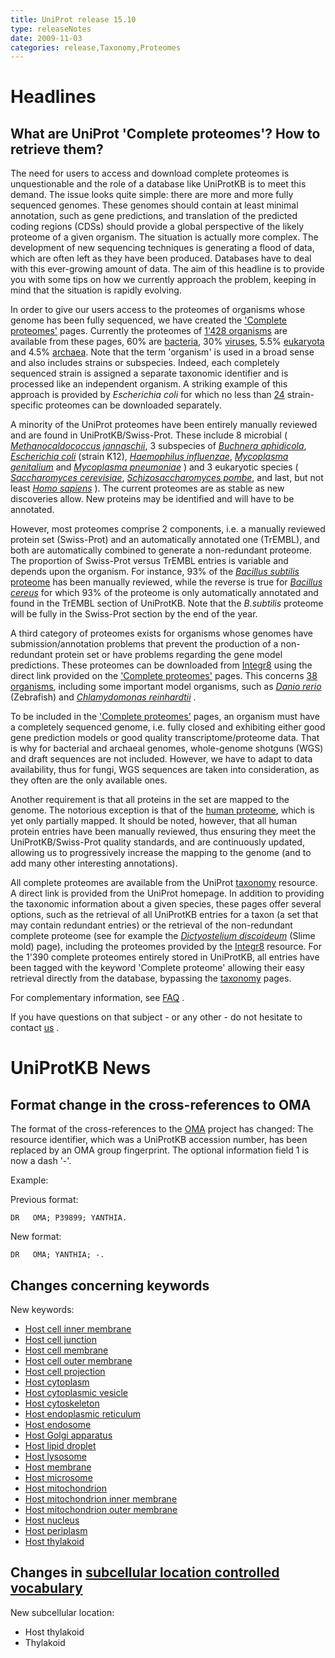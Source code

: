 ```yaml
---
title: UniProt release 15.10
type: releaseNotes
date: 2009-11-03
categories: release,Taxonomy,Proteomes
---
```


# Headlines

## What are UniProt 'Complete proteomes'? How to retrieve them?

The need for users to access and download complete proteomes is unquestionable and the role of a database like UniProtKB is to meet this demand. The issue looks quite simple: there are more and more fully sequenced genomes. These genomes should contain at least minimal annotation, such as gene predictions, and translation of the predicted coding regions (CDSs) should provide a global perspective of the likely proteome of a given organism. The situation is actually more complex. The development of new sequencing techniques is generating a flood of data, which are often left as they have been produced. Databases have to deal with this ever-growing amount of data. The aim of this headline is to provide you with some tips on how we currently approach the problem, keeping in mind that the situation is rapidly evolving.

In order to give our users access to the proteomes of organisms whose genome has been fully sequenced, we have created the ['Complete proteomes'](http://www.uniprot.org/taxonomy/complete-proteomes) pages. Currently the proteomes of [1'428 organisms](http://www.uniprot.org/taxonomy/?query=complete:yes) are available from these pages, 60% are [bacteria](http://www.uniprot.org/taxonomy/?query=ancestor:2+AND+complete:yes), 30% [viruses](http://www.uniprot.org/taxonomy/?query=ancestor:10239+AND+complete:yes), 5.5% [eukaryota](http://www.uniprot.org/taxonomy/?query=ancestor:2759+AND+complete:yes) and 4.5% [archaea](http://www.uniprot.org/taxonomy/?query=ancestor:2157+AND+complete:yes). Note that the term 'organism' is used in a broad sense and also includes strains or subspecies. Indeed, each completely sequenced strain is assigned a separate taxonomic identifier and is processed like an independent organism. A striking example of this approach is provided by *Escherichia coli* for which no less than [24](http://www.uniprot.org/taxonomy/?query=complete:yes%20content:Escherichia%20coli) strain-specific proteomes can be downloaded separately.

A minority of the UniProt proteomes have been entirely manually reviewed and are found in UniProtKB/Swiss-Prot. These include 8 microbial ( [*Methanocaldococcus jannaschii*](http://www.uniprot.org/uniprot/?query=taxonomy:2190+AND+keyword:%22Complete+proteome+%5BKW-0181%5D%22), 3 subspecies of [*Buchnera aphidicola*](http://www.uniprot.org/uniprot/?query=taxonomy:9+AND+keyword:%22Complete+proteome+%5BKW-0181%5D%22), [*Escherichia coli*](http://www.uniprot.org/uniprot/?query=organism:83333+keyword:181) (strain K12), [*Haemophilus influenzae*](http://www.uniprot.org/uniprot/?query=organism:727+keyword:181), [*Mycoplasma genitalium*](http://www.uniprot.org/uniprot/?query=organism:2097+keyword:181) and [*Mycoplasma pneumoniae*](http://www.uniprot.org/uniprot/?query=organism:2104+keyword:181) ) and 3 eukaryotic species ( [*Saccharomyces cerevisiae*](http://www.uniprot.org/uniprot/?query=organism:4932+keyword:181), [*Schizosaccharomyces pombe*](http://www.uniprot.org/uniprot/?query=organism:4896+keyword:181), and last, but not least [*Homo sapiens*](http://www.uniprot.org/uniprot/?query=organism:9606+keyword:181) ). The current proteomes are as stable as new discoveries allow. New proteins may be identified and will have to be annotated.

However, most proteomes comprise 2 components, i.e. a manually reviewed protein set (Swiss-Prot) and an automatically annotated one (TrEMBL), and both are automatically combined to generate a non-redundant proteome. The proportion of Swiss-Prot versus TrEMBL entries is variable and depends upon the organism. For instance, 93% of the [*Bacillus subtilis* proteome](http://www.uniprot.org/uniprot/?query=Organism:1423+AND+keyword:181) has been manually reviewed, while the reverse is true for [*Bacillus cereus*](http://www.uniprot.org/uniprot/?query=Organism:405532+AND+keyword:181) for which 93% of the proteome is only automatically annotated and found in the TrEMBL section of UniProtKB. Note that the *B.subtilis* proteome will be fully in the Swiss-Prot section by the end of the year.

A third category of proteomes exists for organisms whose genomes have submission/annotation problems that prevent the production of a non-redundant protein set or have problems regarding the gene model predictions. These proteomes can be downloaded from [Integr8](http://www.ebi.ac.uk/integr8/) using the direct link provided on the ['Complete proteomes'](http://www.uniprot.org/taxonomy/complete-proteomes) pages. This concerns [38 organisms](http://www.uniprot.org/taxonomy/?query=complete:yes+NOT+uniprot:(keyword%3A181)), including some important model organisms, such as [*Danio rerio*](http://www.uniprot.org/taxonomy/7955) (Zebrafish) and [*Chlamydomonas reinhardtii*](http://www.uniprot.org/taxonomy/3055) .

To be included in the ['Complete proteomes'](http://www.uniprot.org/taxonomy/complete-proteomes) pages, an organism must have a completely sequenced genome, i.e. fully closed and exhibiting either good gene prediction models or good quality transcriptome/proteome data. That is why for bacterial and archaeal genomes, whole-genome shotguns (WGS) and draft sequences are not included. However, we have to adapt to data availability, thus for fungi, WGS sequences are taken into consideration, as they often are the only available ones.

Another requirement is that all proteins in the set are mapped to the genome. The notorious exception is that of the [human proteome](http://www.uniprot.org/uniprot/?query=taxonomy:9606+AND+keyword:%22Complete+proteome+%5BKW-0181%5D%22), which is yet only partially mapped. It should be noted, however, that all human protein entries have been manually reviewed, thus ensuring they meet the UniProtKB/Swiss-Prot quality standards, and are continuously updated, allowing us to progressively increase the mapping to the genome (and to add many other interesting annotations).

All complete proteomes are available from the UniProt [taxonomy](http://www.uniprot.org/taxonomy/) resource. A direct link is provided from the UniProt homepage. In addition to providing the taxonomic information about a given species, these pages offer several options, such as the retrieval of all UniProtKB entries for a taxon (a set that may contain redundant entries) or the retrieval of the non-redundant complete proteome (see for example the [*Dictyostelium discoideum*](http://www.uniprot.org/taxonomy/44689) (Slime mold) page), including the proteomes provided by the [Integr8](http://www.ebi.ac.uk/integr8/) resource. For the 1'390 complete proteomes entirely stored in UniProtKB, all entries have been tagged with the keyword 'Complete proteome' allowing their easy retrieval directly from the database, bypassing the [taxonomy](http://www.uniprot.org/taxonomy/) pages.

For complementary information, see [FAQ](http://www.uniprot.org/help/proteome) .

If you have questions on that subject - or any other - do not hesitate to contact [us](http://www.uniprot.org/contact) .

# UniProtKB News

## Format change in the cross-references to OMA

The format of the cross-references to the [OMA](http://www.omabrowser.org/) project has changed: The resource identifier, which was a UniProtKB accession number, has been replaced by an OMA group fingerprint. The optional information field 1 is now a dash '-'.

Example:

Previous format:

    DR   OMA; P39899; YANTHIA.

New format:

    DR   OMA; YANTHIA; -.

## Changes concerning keywords

New keywords:

-   [Host cell inner membrane](http://www.uniprot.org/keywords/KW-1030)
-   [Host cell junction](http://www.uniprot.org/keywords/KW-1031)
-   [Host cell membrane](http://www.uniprot.org/keywords/KW-1032)
-   [Host cell outer membrane](http://www.uniprot.org/keywords/KW-1033)
-   [Host cell projection](http://www.uniprot.org/keywords/KW-1034)
-   [Host cytoplasm](http://www.uniprot.org/keywords/KW-1035)
-   [Host cytoplasmic vesicle](http://www.uniprot.org/keywords/KW-1036)
-   [Host cytoskeleton](http://www.uniprot.org/keywords/KW-1037)
-   [Host endoplasmic reticulum](http://www.uniprot.org/keywords/KW-1038)
-   [Host endosome](http://www.uniprot.org/keywords/KW-1039)
-   [Host Golgi apparatus](http://www.uniprot.org/keywords/KW-1040)
-   [Host lipid droplet](http://www.uniprot.org/keywords/KW-1041)
-   [Host lysosome](http://www.uniprot.org/keywords/KW-1042)
-   [Host membrane](http://www.uniprot.org/keywords/KW-1043)
-   [Host microsome](http://www.uniprot.org/keywords/KW-1044)
-   [Host mitochondrion](http://www.uniprot.org/keywords/KW-1045)
-   [Host mitochondrion inner membrane](http://www.uniprot.org/keywords/KW-1046)
-   [Host mitochondrion outer membrane](http://www.uniprot.org/keywords/KW-1047)
-   [Host nucleus](http://www.uniprot.org/keywords/KW-1048)
-   [Host periplasm](http://www.uniprot.org/keywords/KW-1049)
-   [Host thylakoid](http://www.uniprot.org/keywords/KW-1050)

## Changes in [subcellular location controlled vocabulary](https://ftp.uniprot.org/pub/databases/uniprot/current_release/knowledgebase/complete/docs/subcell)

New subcellular location:

-   Host thylakoid
-   Thylakoid
